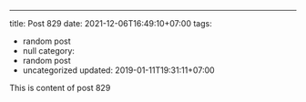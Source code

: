 ---
title: Post 829
date: 2021-12-06T16:49:10+07:00
tags:
  - random post
  - null
category:
  - random post
  - uncategorized
updated: 2019-01-11T19:31:11+07:00

This is content of post 829